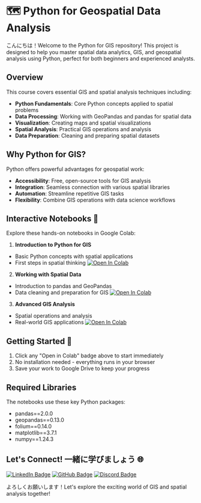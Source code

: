 # 🗺️ Python for Geospatial Data Analysis
こんにちは！Welcome to the Python for GIS repository! This project is designed to help you master spatial data analytics, GIS, and geospatial analysis using Python, perfect for both beginners and experienced analysts.

## Overview
This course covers essential GIS and spatial analysis techniques including:
- **Python Fundamentals**: Core Python concepts applied to spatial problems 
- **Data Processing**: Working with GeoPandas and pandas for spatial data
- **Visualization**: Creating maps and spatial visualizations
- **Spatial Analysis**: Practical GIS operations and analysis
- **Data Preparation**: Cleaning and preparing spatial datasets

## Why Python for GIS?
Python offers powerful advantages for geospatial work:
- **Accessibility**: Free, open-source tools for GIS analysis
- **Integration**: Seamless connection with various spatial libraries
- **Automation**: Streamline repetitive GIS tasks
- **Flexibility**: Combine GIS operations with data science workflows

## Interactive Notebooks 📓
Explore these hands-on notebooks in Google Colab:

1. **Introduction to Python for GIS**
  - Basic Python concepts with spatial applications
  - First steps in spatial thinking
  [![Open In Colab](https://colab.research.google.com/assets/colab-badge.svg)](https://colab.research.google.com/github/oechenique/Python-Basics-for-GIS/blob/main/notebooks/01-Intro-to-Python.ipynb)

2. **Working with Spatial Data**
  - Introduction to pandas and GeoPandas
  - Data cleaning and preparation for GIS
  [![Open In Colab](https://colab.research.google.com/assets/colab-badge.svg)](https://colab.research.google.com/github/oechenique/Python-Basics-for-GIS/blob/main/notebooks/02-Working-with-Data.ipynb)

3. **Advanced GIS Analysis**
  - Spatial operations and analysis
  - Real-world GIS applications
  [![Open In Colab](https://colab.research.google.com/assets/colab-badge.svg)](https://colab.research.google.com/github/oechenique/Python-Basics-for-GIS/blob/main/notebooks/03-Intro-to-GeoData.ipynb)

## Getting Started 🚀
1. Click any "Open in Colab" badge above to start immediately
2. No installation needed - everything runs in your browser
3. Save your work to Google Drive to keep your progress

## Required Libraries
The notebooks use these key Python packages:
- pandas==2.0.0
- geopandas==0.13.0
- folium==0.14.0
- matplotlib==3.7.1
- numpy==1.24.3

## Let's Connect! 一緒に学びましょう 🌐
[![LinkedIn Badge](https://img.shields.io/badge/-Your_Name-0A66C2?style=flat&logo=Linkedin&logoColor=white&link=https://www.linkedin.com/in/your-profile/)](https://www.linkedin.com/in/your-profile/)
[![GitHub Badge](https://img.shields.io/badge/-YOUR_USERNAME-333?style=flat&logo=github&logoColor=white&link=https://github.com/YOUR_USERNAME)](https://github.com/YOUR_USERNAME)
[![Discord Badge](https://img.shields.io/badge/-Join_Our_Community-5865F2?style=flat&logo=discord&logoColor=white)](https://discord.com/invite/your-invite)

よろしくお願いします！Let's explore the exciting world of GIS and spatial analysis together!
